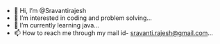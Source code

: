 - 👋 Hi, I’m @Sravantirajesh
- 👀 I’m interested in coding and problem solving...
- 🌱 I’m currently learning java...
- 📫 How to reach me through my mail id- sravanti.rajesh@gmail.com...

<!---
Sravantirajesh/Sravantirajesh is a ✨ special ✨ repository because its `README.md` (this file) appears on your GitHub profile.
You can click the Preview link to take a look at your changes.
--->
